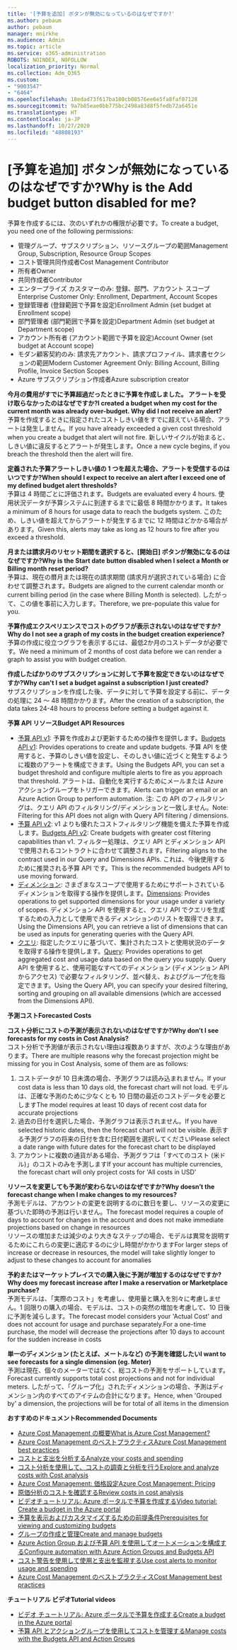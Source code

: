 ```yaml
---
title: '[予算を追加] ボタンが無効になっているのはなぜですか?'
ms.author: pebaum
author: pebaum
manager: mnirkhe
ms.audience: Admin
ms.topic: article
ms.service: o365-administration
ROBOTS: NOINDEX, NOFOLLOW
localization_priority: Normal
ms.collection: Adm_O365
ms.custom:
- "9003547"
- "6464"
ms.openlocfilehash: 18edad73f617ba180cb08576ee6e5fa8faf07128
ms.sourcegitcommit: 9a7b85eae0bb775bc2498a83d8f5fedb72a6451e
ms.translationtype: HT
ms.contentlocale: ja-JP
ms.lasthandoff: 10/27/2020
ms.locfileid: "48808193"
---
```

# <a name="why-is-the-add-budget-button-disabled-for-me"></a><span data-ttu-id="0367b-102">[予算を追加] ボタンが無効になっているのはなぜですか?</span><span class="sxs-lookup"><span data-stu-id="0367b-102">Why is the Add budget button disabled for me?</span></span>

<span data-ttu-id="0367b-103">予算を作成するには、次のいずれかの権限が必要です。</span><span class="sxs-lookup"><span data-stu-id="0367b-103">To create a budget, you need one of the following permissions:</span></span>

- <span data-ttu-id="0367b-104">管理グループ、サブスクリプション、リソースグループの範囲</span><span class="sxs-lookup"><span data-stu-id="0367b-104">Management Group, Subscription, Resource Group Scopes</span></span>
- <span data-ttu-id="0367b-105">コスト管理共同作成者</span><span class="sxs-lookup"><span data-stu-id="0367b-105">Cost Management Contributor</span></span>
- <span data-ttu-id="0367b-106">所有者</span><span class="sxs-lookup"><span data-stu-id="0367b-106">Owner</span></span>
- <span data-ttu-id="0367b-107">共同作成者</span><span class="sxs-lookup"><span data-stu-id="0367b-107">Contributor</span></span>
- <span data-ttu-id="0367b-108">エンタープライズ カスタマーのみ: 登録、部門、アカウント スコープ</span><span class="sxs-lookup"><span data-stu-id="0367b-108">Enterprise Customer Only: Enrollment, Department, Account Scopes</span></span>
- <span data-ttu-id="0367b-109">登録管理者 (登録範囲で予算を設定)</span><span class="sxs-lookup"><span data-stu-id="0367b-109">Enrollment Admin (set budget at Enrollment scope)</span></span>
- <span data-ttu-id="0367b-110">部門管理者 (部門範囲で予算を設定)</span><span class="sxs-lookup"><span data-stu-id="0367b-110">Department Admin (set budget at Department scope)</span></span>
- <span data-ttu-id="0367b-111">アカウント所有者 (アカウント範囲で予算を設定)</span><span class="sxs-lookup"><span data-stu-id="0367b-111">Account Owner (set budget at Account scope)</span></span>
- <span data-ttu-id="0367b-112">モダン顧客契約のみ: 請求先アカウント、請求プロファイル、請求書セクションの範囲</span><span class="sxs-lookup"><span data-stu-id="0367b-112">Modern Customer Agreement Only: Billing Account, Billing Profile, Invoice Section Scopes</span></span>
- <span data-ttu-id="0367b-113">Azure サブスクリプション作成者</span><span class="sxs-lookup"><span data-stu-id="0367b-113">Azure subscription creator</span></span>

<span data-ttu-id="0367b-114">**今月の費用がすでに予算超過だったときに予算を作成しました。 アラートを受け取らなかったのはなぜですか?**</span><span class="sxs-lookup"><span data-stu-id="0367b-114">**I created a budget when my cost for the current month was already over-budget. Why did I not receive an alert?**</span></span>  
<span data-ttu-id="0367b-115">予算を作成するときに指定されたコストしきい値をすでに超えている場合、アラートは発生しません。</span><span class="sxs-lookup"><span data-stu-id="0367b-115">If you have already exceeded a given cost threshold when you create a budget that alert will not fire.</span></span> <span data-ttu-id="0367b-116">新しいサイクルが始まると、しきい値に違反するとアラートが発生します。</span><span class="sxs-lookup"><span data-stu-id="0367b-116">Once a new cycle begins, if you breach the threshold then the alert will fire.</span></span>

<span data-ttu-id="0367b-117">**定義された予算アラートしきい値の 1 つを超えた場合、アラートを受信するのはいつですか?**</span><span class="sxs-lookup"><span data-stu-id="0367b-117">**When should I expect to receive an alert after I exceed one of my defined budget alert thresholds?**</span></span>  
<span data-ttu-id="0367b-118">予算は 4 時間ごとに評価されます。</span><span class="sxs-lookup"><span data-stu-id="0367b-118">Budgets are evaluated every 4 hours.</span></span> <span data-ttu-id="0367b-119">使用状況データが予算システムに到達するまでに最低 8 時間かかります。</span><span class="sxs-lookup"><span data-stu-id="0367b-119">It takes a minimum of 8 hours for usage data to reach the budgets system.</span></span> <span data-ttu-id="0367b-120">このため、しきい値を超えてからアラートが発生するまでに 12 時間ほどかかる場合があります。</span><span class="sxs-lookup"><span data-stu-id="0367b-120">Given this, alerts may take as long as 12 hours to fire after you exceed a threshold.</span></span>

<span data-ttu-id="0367b-121">**月または請求月のリセット期間を選択すると、[開始日] ボタンが無効になるのはなぜですか?**</span><span class="sxs-lookup"><span data-stu-id="0367b-121">**Why is the Start date button disabled when I select a Month or Billing month reset period?**</span></span>  
<span data-ttu-id="0367b-122">予算は、現在の暦月または現在の請求期間 (請求月が選択されている場合) に合わせて調整されます。</span><span class="sxs-lookup"><span data-stu-id="0367b-122">Budgets are aligned to the current calendar month or current billing period (in the case where Billing Month is selected).</span></span> <span data-ttu-id="0367b-123">したがって、この値を事前に入力します。</span><span class="sxs-lookup"><span data-stu-id="0367b-123">Therefore, we pre-populate this value for you.</span></span>

<span data-ttu-id="0367b-124">**予算作成エクスペリエンスでコストのグラフが表示されないのはなぜですか?**</span><span class="sxs-lookup"><span data-stu-id="0367b-124">**Why do I not see a graph of my costs in the budget creation experience?**</span></span>  
<span data-ttu-id="0367b-125">予算の作成に役立つグラフを表示するには、最低2か月のコストデータが必要です。</span><span class="sxs-lookup"><span data-stu-id="0367b-125">We need a minimum of 2 months of cost data before we can render a graph to assist you with budget creation.</span></span>

<span data-ttu-id="0367b-126">**作成したばかりのサブスクリプションに対して予算を設定できないのはなぜですか?**</span><span class="sxs-lookup"><span data-stu-id="0367b-126">**Why can't I set a budget against a subscription I just created?**</span></span>  
<span data-ttu-id="0367b-127">サブスクリプションを作成した後、データに対して予算を設定する前に、データの処理に 24 〜 48 時間かかります。</span><span class="sxs-lookup"><span data-stu-id="0367b-127">After the creation of a subscription, the data takes 24-48 hours to process before setting a budget against it.</span></span>

<span data-ttu-id="0367b-128">**予算 API リソース**</span><span class="sxs-lookup"><span data-stu-id="0367b-128">**Budget API Resources**</span></span>

- <span data-ttu-id="0367b-129">[予算 API v1](https://docs.microsoft.com/rest/api/consumption/budgets?WT.mc_id=Portal-Microsoft_Azure_Support): 予算を作成および更新するための操作を提供します。</span><span class="sxs-lookup"><span data-stu-id="0367b-129">[Budgets API v1](https://docs.microsoft.com/rest/api/consumption/budgets?WT.mc_id=Portal-Microsoft_Azure_Support): Provides operations to create and update budgets.</span></span> <span data-ttu-id="0367b-130">予算 API を使用すると、予算のしきい値を設定し、そのしきい値に近づくと発生するように複数のアラートを構成できます。</span><span class="sxs-lookup"><span data-stu-id="0367b-130">Using the Budgets API, you can set a budget threshold and configure multiple alerts to fire as you approach that threshold.</span></span> <span data-ttu-id="0367b-131">アラートは、自動化を実行するためにメールまたは Azure アクショングループをトリガーできます。</span><span class="sxs-lookup"><span data-stu-id="0367b-131">Alerts can trigger an email or an Azure Action Group to perform automation.</span></span> <span data-ttu-id="0367b-132">注: この API のフィルタリングは、クエリ API のフィルタリング/ディメンションと一致しません。</span><span class="sxs-lookup"><span data-stu-id="0367b-132">Note: Filtering for this API does not align with Query API filtering / dimensions.</span></span>
- <span data-ttu-id="0367b-133">[予算 API v2](https://github.com/Azure/azure-rest-api-specs/blob/master/specification/cost-management/resource-manager/Microsoft.CostManagement/preview/2019-04-01-preview/examples/CreateOrUpdateBudget.json): v1 よりも優れたコストフィルタリング機能を備えた予算を作成します。</span><span class="sxs-lookup"><span data-stu-id="0367b-133">[Budgets API v2](https://github.com/Azure/azure-rest-api-specs/blob/master/specification/cost-management/resource-manager/Microsoft.CostManagement/preview/2019-04-01-preview/examples/CreateOrUpdateBudget.json): Create budgets with greater cost filtering capabilities than v1.</span></span> <span data-ttu-id="0367b-134">フィルター処理は、クエリ API とディメンション API で使用されるコントラクトに合わせて調整されます。</span><span class="sxs-lookup"><span data-stu-id="0367b-134">Filtering aligns to the contract used in our Query and Dimensions APIs.</span></span> <span data-ttu-id="0367b-135">これは、今後使用するために推奨される予算 API です。</span><span class="sxs-lookup"><span data-stu-id="0367b-135">This is the recommended budgets API to use moving forward.</span></span>
- <span data-ttu-id="0367b-136">[ディメンション](https://docs.microsoft.com/rest/api/cost-management/dimensions?WT.mc_id=Portal-Microsoft_Azure_Support): さまざまなスコープで使用するためにサポートされているディメンションを取得する操作を提供します。</span><span class="sxs-lookup"><span data-stu-id="0367b-136">[Dimensions](https://docs.microsoft.com/rest/api/cost-management/dimensions?WT.mc_id=Portal-Microsoft_Azure_Support): Provides operations to get supported dimensions for your usage under a variety of scopes.</span></span> <span data-ttu-id="0367b-137">ディメンション API を使用すると、クエリ API でクエリを生成するための入力として使用できるディメンションのリストを取得できます。</span><span class="sxs-lookup"><span data-stu-id="0367b-137">Using the Dimensions API, you can retrieve a list of dimensions that can be used as inputs for generating queries with the Query API.</span></span>
- <span data-ttu-id="0367b-138">[クエリ](https://docs.microsoft.com/rest/api/cost-management/query?WT.mc_id=Portal-Microsoft_Azure_Support): 指定したクエリに基づいて、集計されたコストと使用状況のデータを取得する操作を提供します。</span><span class="sxs-lookup"><span data-stu-id="0367b-138">[Query](https://docs.microsoft.com/rest/api/cost-management/query?WT.mc_id=Portal-Microsoft_Azure_Support): Provides operations to get aggregated cost and usage data based on the query you supply.</span></span> <span data-ttu-id="0367b-139">Query API を使用すると、使用可能なすべてのディメンション (ディメンション APIからアクセス) で必要なフィルタリング、並べ替え、およびグループ化を指定できます。</span><span class="sxs-lookup"><span data-stu-id="0367b-139">Using the Query API, you can specify your desired filtering, sorting and grouping on all available dimensions (which are accessed from the Dimensions API).</span></span>

<span data-ttu-id="0367b-140">**予測コスト**</span><span class="sxs-lookup"><span data-stu-id="0367b-140">**Forecasted Costs**</span></span>

<span data-ttu-id="0367b-141">**コスト分析にコストの予測が表示されないのはなぜですか?**</span><span class="sxs-lookup"><span data-stu-id="0367b-141">**Why don’t I see forecasts for my costs in Cost Analysis?**</span></span>  
<span data-ttu-id="0367b-142">コスト分析で予測値が表示されない理由は複数ありますが、次のような理由があります。</span><span class="sxs-lookup"><span data-stu-id="0367b-142">There are multiple reasons why the forecast projection might be missing for you in Cost Analysis, some of them are as follows:</span></span>

1. <span data-ttu-id="0367b-143">コストデータが 10 日未満の場合、予測グラフは読み込まれません。</span><span class="sxs-lookup"><span data-stu-id="0367b-143">If your cost data is less than 10 days old, the forecast chart will not load.</span></span> <span data-ttu-id="0367b-144">モデルは、正確な予測のために少なくとも 10 日間の最近のコストデータを必要とします</span><span class="sxs-lookup"><span data-stu-id="0367b-144">The model requires at least 10 days of recent cost data for accurate projections</span></span>
2. <span data-ttu-id="0367b-145">過去の日付を選択した場合、予測グラフは表示されません。</span><span class="sxs-lookup"><span data-stu-id="0367b-145">If you have selected historic dates, then the forecast chart will not be visible.</span></span> <span data-ttu-id="0367b-146">表示する予測グラフの将来の日付を含む日付範囲を選択してください</span><span class="sxs-lookup"><span data-stu-id="0367b-146">Please select a date range with future dates for the forecast chart to be displayed</span></span>
3. <span data-ttu-id="0367b-147">アカウントに複数の通貨がある場合、予測グラフは「すべてのコスト (米ドル)」のコストのみを予測します</span><span class="sxs-lookup"><span data-stu-id="0367b-147">If your account has multiple currencies, the forecast chart will only project costs for 'All costs in USD'</span></span>

<span data-ttu-id="0367b-148">**リソースを変更しても予測が変わらないのはなぜですか?**</span><span class="sxs-lookup"><span data-stu-id="0367b-148">**Why doesn’t the forecast change when I make changes to my resources?**</span></span>  
<span data-ttu-id="0367b-149">予測モデルは、アカウントの変更を説明するのに数日を要し、リソースの変更に基づいた即時の予測は行いません。</span><span class="sxs-lookup"><span data-stu-id="0367b-149">The forecast model requires a couple of days to account for changes in the account and does not make immediate projections based on change in resources</span></span>  
<span data-ttu-id="0367b-150">リソースの増加または減少のより大きなステップの場合、モデルは異常を説明するためにこれらの変更に適応するのに少し時間がかかります</span><span class="sxs-lookup"><span data-stu-id="0367b-150">For larger steps of increase or decrease in resources, the model will take slightly longer to adjust to these changes to account for anomalies</span></span>

<span data-ttu-id="0367b-151">**予約またはマーケットプレイスでの購入後に予測が増加するのはなぜですか?**</span><span class="sxs-lookup"><span data-stu-id="0367b-151">**Why does my forecast increase after I make a reservation or Marketplace purchase?**</span></span>  
<span data-ttu-id="0367b-152">予測モデルは、「実際のコスト」を考慮し、使用量と購入を別々に考慮しません。1 回限りの購入の場合、モデルは、コストの突然の増加を考慮して、10 日後に予測を減らします。</span><span class="sxs-lookup"><span data-stu-id="0367b-152">The forecast model considers your 'Actual Cost' and does not account for usage and purchase separately.For a one-time purchase, the model will decrease the projections after 10 days to account for the sudden increase in costs</span></span>

<span data-ttu-id="0367b-153">**単一のディメンション (たとえば、メートルなど) の予測を確認したい**</span><span class="sxs-lookup"><span data-stu-id="0367b-153">**I want to see forecasts for a single dimension (eg. Meter)**</span></span>  
<span data-ttu-id="0367b-154">予測は現在、個々のメーターではなく、総コストの予測をサポートしています。</span><span class="sxs-lookup"><span data-stu-id="0367b-154">Forecast currently supports total cost projections and not for individual meters.</span></span> <span data-ttu-id="0367b-155">したがって、「グループ化」されたディメンションの場合、予測はディメンション内のすべてのアイテムの合計になります。</span><span class="sxs-lookup"><span data-stu-id="0367b-155">Hence, when 'Grouped by' a dimension, the projections will be for total of all items in the dimension</span></span>

<span data-ttu-id="0367b-156">**おすすめのドキュメント**</span><span class="sxs-lookup"><span data-stu-id="0367b-156">**Recommended Documents**</span></span>

- [<span data-ttu-id="0367b-157">Azure Cost Management の概要</span><span class="sxs-lookup"><span data-stu-id="0367b-157">What is Azure Cost Management?</span></span>](https://docs.microsoft.com/azure/cost-management/overview-cost-mgt?WT.mc_id=Portal-Microsoft_Azure_Support)
- [<span data-ttu-id="0367b-158">Azure Cost Management のベストプラクティス</span><span class="sxs-lookup"><span data-stu-id="0367b-158">Azure Cost Management best practices</span></span>](https://docs.microsoft.com/azure/cost-management/cost-mgt-best-practices?WT.mc_id=Portal-Microsoft_Azure_Support)
- [<span data-ttu-id="0367b-159">コストと支出を分析する</span><span class="sxs-lookup"><span data-stu-id="0367b-159">Analyze your costs and spending</span></span>](https://docs.microsoft.com/azure/cost-management/quick-acm-cost-analysis?WT.mc_id=Portal-Microsoft_Azure_Support)
- [<span data-ttu-id="0367b-160">コスト分析を使用して、コストの調査と分析を行う</span><span class="sxs-lookup"><span data-stu-id="0367b-160">Explore and analyze costs with Cost analysis</span></span>](https://docs.microsoft.com/azure/cost-management/quick-acm-cost-analysis?WT.mc_id=Portal-Microsoft_Azure_Support)
- [<span data-ttu-id="0367b-161">Azure Cost Management: 価格設定</span><span class="sxs-lookup"><span data-stu-id="0367b-161">Azure Cost Management: Pricing</span></span>](https://azure.microsoft.com/services/cost-management/#pricing)
- [<span data-ttu-id="0367b-162">原価分析のコストを確認する</span><span class="sxs-lookup"><span data-stu-id="0367b-162">Review costs in cost analysis</span></span>](https://docs.microsoft.com/azure/cost-management-billing/costs/quick-acm-cost-analysis?WT.mc_id=Portal-Microsoft_Azure_Support#review-costs-in-cost-analysis)
- [<span data-ttu-id="0367b-163">ビデオチュートリアル: Azure ポータルで予算を作成する</span><span class="sxs-lookup"><span data-stu-id="0367b-163">Video tutorial: Create a budget in the Azure portal</span></span>](https://www.youtube.com/watch?v=ExIVG_Gr45A&t=4s)
- [<span data-ttu-id="0367b-164">予算を表示およびカスタマイズするための前提条件</span><span class="sxs-lookup"><span data-stu-id="0367b-164">Prerequisites for viewing and customizing budgets</span></span>](https://docs.microsoft.com/azure/cost-management-billing/costs/tutorial-acm-create-budgets?WT.mc_id=Portal-Microsoft_Azure_Support#prerequisites)
- [<span data-ttu-id="0367b-165">グループの作成と管理</span><span class="sxs-lookup"><span data-stu-id="0367b-165">Create and manage budgets</span></span>](https://docs.microsoft.com/azure/cost-management-billing/costs/tutorial-acm-create-budgets?WT.mc_id=Portal-Microsoft_Azure_Support#create-a-budget-in-the-azure-portal)
- [<span data-ttu-id="0367b-166">Azure Action Group および予算 API を使用してオートメーションを構成する</span><span class="sxs-lookup"><span data-stu-id="0367b-166">Configure automation with Azure Action Groups and Budgets API</span></span>](https://docs.microsoft.com/azure/cost-management/tutorial-acm-create-budgets?WT.mc_id=Portal-Microsoft_Azure_Support#trigger-an-action-group)
- [<span data-ttu-id="0367b-167">コスト警告を使用して使用と支出を監視する</span><span class="sxs-lookup"><span data-stu-id="0367b-167">Use cost alerts to monitor usage and spending</span></span>](https://docs.microsoft.com/azure/cost-management/cost-mgt-alerts-monitor-usage-spending?WT.mc_id=Portal-Microsoft_Azure_Support)
- [<span data-ttu-id="0367b-168">Azure Cost Management のベストプラクティス</span><span class="sxs-lookup"><span data-stu-id="0367b-168">Cost Management best practices</span></span>](https://docs.microsoft.com/azure/cost-management/cost-mgt-best-practices?WT.mc_id=Portal-Microsoft_Azure_Support)  

<span data-ttu-id="0367b-169">**チュートリアル ビデオ**</span><span class="sxs-lookup"><span data-stu-id="0367b-169">**Tutorial videos**</span></span>

- [<span data-ttu-id="0367b-170">ビデオ チュートリアル: Azure ポータルで予算を作成する</span><span class="sxs-lookup"><span data-stu-id="0367b-170">Create a budget in the Azure portal</span></span>](https://go.microsoft.com/fwlink/?linkid=2146761)
- [<span data-ttu-id="0367b-171">予算 API とアクショングループを使用してコストを管理する</span><span class="sxs-lookup"><span data-stu-id="0367b-171">Manage costs with the Budgets API and Action Groups</span></span>](https://go.microsoft.com/fwlink/?linkid=2147038)
